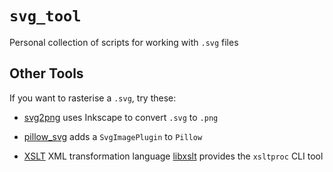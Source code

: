 # `svg_tool`

Personal collection of scripts for working with `.svg` files


## Other Tools
If you want to rasterise a `.svg`, try these:
 * [svg2png](https://pypi.org/project/svg2png/)
   uses Inkscape to convert `.svg` to `.png`

 * [pillow_svg](https://github.com/gribbg/pillow_svg)
   adds a `SvgImagePlugin` to `Pillow`

 * [XSLT](https://www.w3.org/TR/xslt/)
   XML transformation language
   [libxslt](https://gitlab.gnome.org/GNOME/libxslt) provides the `xsltproc` CLI tool
